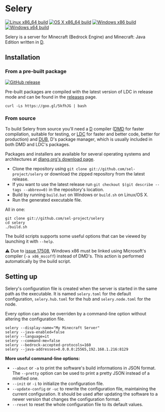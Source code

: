 Selery
======

[![Linux x86_64 build](https://sel-bot.github.io/status/sel-project/selery/linux_x86_64.svg)](https://travis-ci.org/sel-project/selery)
[![OS X x86_64 build](https://sel-bot.github.io/status/sel-project/selery/osx_x86_64.svg)](https://travis-ci.org/sel-project/selery)
[![Windows x86 build](https://sel-bot.github.io/status/sel-project/selery/windows_x86.svg)](https://ci.appveyor.com/project/Kripth/selery)
[![Windows x64 build](https://sel-bot.github.io/status/sel-project/selery/windows_x64.svg)](https://ci.appveyor.com/project/Kripth/selery)

Selery is a server for Minecraft (Bedrock Engine) and Minecraft: Java Edition written in [D](https://dlang.org).

## Installation

### From a pre-built package

[![GitHub release](https://img.shields.io/github/release/sel-project/selery.svg)](https://github.com/sel-project/selery/releases)

Pre-built packages are compiled with the latest version of LDC in release mode and can be found in the [releases](https://github.com/sel-project/selery/releases) page.

```
curl -Ls https://goo.gl/5kfhJG | bash
```

### From source

To build Selery from source you'll need a [D](https://dlang.org) compiler ([DMD](https://wiki.dlang.org/DMD) for faster compilation, suitable for testing, or
[LDC](https://wiki.dlang.org/LDC) for faster and better code, better for production) and [DUB](https://code.dlang.org/getting_started), D's package manager,
which is usually included in both DMD and LDC's packages.

Packages and installers are available for several operating systems and architectures at [dlang.org's download page](https://dlang.org/download.html).

- Clone the repository using `git clone git://github.com/sel-project/selery` or download the zipped repository from the latest release.
- If you want to use the latest release run `git checkout $(git describe --tags --abbrev=0)` in the repository's location.
- Build by running `build.bat` on Windows or `build.sh` on Linux/OS X.
- Run the generated executable file.

All in one:
```
git clone git://github.com/sel-project/selery
cd selery
./build.sh
```

The build scripts supports some useful options that can be viewed by launching it with `--help`.

:warning: Due to [issue 17508](https://issues.dlang.org/show_bug.cgi?id=17508), Windows x86 must be linked using Microsoft's compiler (`-a x86_mscoff`) instead of DMD's. This action is performed automatically by the build script.

## Setting up

Selery's configuration file is created when the server is started in the same path as the executable.
It is named `selery.toml` for the default configuration, `selery.hub.toml` for the hub and `selery.node.toml` for the node.

Every option can also be overriden by a command-line option without altering the configuration file.
```
selery --display-name="My Minecraft Server"
selery --java-enabled=false
selery --language=it
selery --command-me=false
selery --bedrock-accepted-protocols=160
selery --java-addresses=0.0.0.0:25565,192.168.1.216:8129
```

**More useful command-line options:**

- `--about` or `-a` to print the software's build informations in JSON format. The `--pretty` option can be used to print a pretty JSON instead of a minified one.
- `--init` or `-i` to initialize the configuration file.
- `--update-config` or `-uc` to rewrite the configuration file, maintaining the current configuration. It should be used after updating the software to a newer version that changes the configuration format.
- `--reset` to reset the whole configuration file to its default values.
